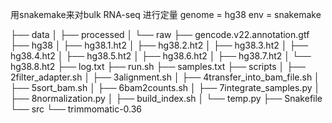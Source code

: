 用snakemake来对bulk RNA-seq 进行定量
genome = hg38
env = snakemake


├── data
│   ├── processed
│   └── raw
├── gencode.v22.annotation.gtf
├── hg38
│   ├── hg38.1.ht2
│   ├── hg38.2.ht2
│   ├── hg38.3.ht2
│   ├── hg38.4.ht2
│   ├── hg38.5.ht2
│   ├── hg38.6.ht2
│   ├── hg38.7.ht2
│   └── hg38.8.ht2
├── log.txt
├── run.sh
├── samples.txt
├── scripts
│   ├── 2filter_adapter.sh
│   ├── 3alignment.sh
│   ├── 4transfer_into_bam_file.sh
│   ├── 5sort_bam.sh
│   ├── 6bam2counts.sh
│   ├── 7integrate_samples.py
│   ├── 8normalization.py
│   ├── build_index.sh
│   └── temp.py
├── Snakefile
└── src
    └── trimmomatic-0.36